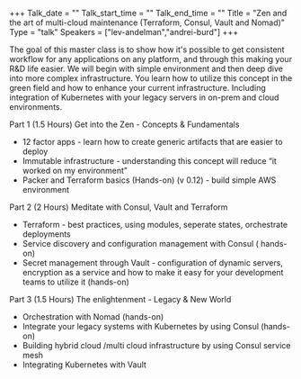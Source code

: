 +++
Talk_date = ""
Talk_start_time = ""
Talk_end_time = ""
Title = "Zen and the art of multi-cloud maintenance (Terraform, Consul, Vault and Nomad)"
Type = "talk"
Speakers = ["lev-andelman","andrei-burd"]
+++

The goal of this master class is to show how it's possible to get consistent workflow for any applications on any platform, and through this making your R&D life easier.
We will begin with simple environment and then deep dive into more complex infrastructure. You learn how to utilize this concept in the green field and how to enhance your current infrastructure. Including integration of Kubernetes with your legacy servers in on-prem and cloud environments.

Part 1 (1.5 Hours) Get into the Zen - Concepts & Fundamentals
* 12 factor apps - learn how to create generic artifacts that are easier to deploy
* Immutable infrastructure - understanding this concept will reduce “it worked on my environment”
* Packer and Terraform basics (Hands-on) (v 0.12) - build simple AWS environment

Part 2 (2 Hours) Meditate with Consul, Vault and Terraform
* Terraform - best practices, using modules, seperate states, orchestrate deployments
* Service discovery and configuration management with Consul ( hands-on)
* Secret management through Vault - configuration of dynamic servers, encryption as a service and how to make it easy for your development teams to utilize it (hands-on)

Part 3 (1.5 Hours) The enlightenment - Legacy & New World
* Orchestration with Nomad (hands-on)
* Integrate your legacy systems with Kubernetes by using Consul (hands-on)
* Building hybrid cloud /multi cloud infrastructure by using Consul service mesh
* Integrating Kubernetes with Vault
